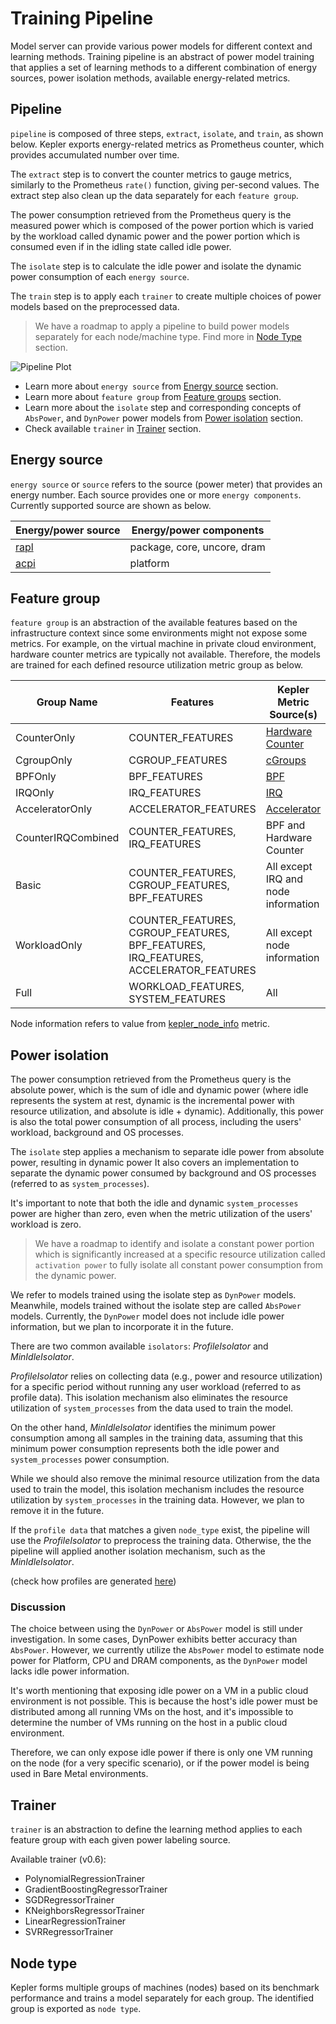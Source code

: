 # Training Pipeline

Model server can provide various power models for different context and learning methods. Training pipeline is an abstract of power model training that applies a set of learning methods to a different combination of energy sources, power isolation methods, available energy-related metrics.

## Pipeline

`pipeline` is composed of three steps, `extract`, `isolate`, and `train`, as shown below. Kepler exports energy-related metrics as Prometheus counter, which provides accumulated number over time.

The `extract` step is to convert the counter metrics to gauge metrics, similarly to the Prometheus `rate()` function, giving per-second values. The extract step also clean up the data separately for each `feature group`.

The power consumption retrieved from the Prometheus query is the measured power which is composed of the power portion which is varied by the workload called dynamic power and the power portion which is consumed even if in the idling state called idle power.

The `isolate` step is to calculate the idle power and isolate the dynamic power consumption of each `energy source`.

The `train` step is to apply each `trainer` to create multiple choices of power models based on the preprocessed data.

> We have a roadmap to apply a pipeline to build power models separately for each node/machine type. Find more in [Node Type](#node-type) section.

![Pipeline Plot](../fig/pipeline_plot.png)

- Learn more about `energy source` from [Energy source](#energy-source) section.
- Learn more about `feature group` from [Feature groups](#feature-group) section.
- Learn more about the `isolate` step and corresponding concepts of `AbsPower`, and `DynPower` power models from [Power isolation](#power-isolation) section.
- Check available `trainer` in [Trainer](#trainer) section.

## Energy source

`energy source` or `source` refers to the source (power meter) that provides an energy number. Each source provides one or more `energy components`. Currently supported source are shown as below.

Energy/power source|Energy/power components
---|---
[rapl](../design/kepler-energy-sources.md#rapl---running-average-power-limit)|package, core, uncore, dram
[acpi](../design/kepler-energy-sources.md#using-kernel-driver-xgene-hwmon)|platform

## Feature group

`feature group` is an abstraction of the available features based on the infrastructure context since some environments might not expose some metrics. For example, on the virtual machine in private cloud environment, hardware counter metrics are typically not available. Therefore, the models are trained for each defined resource utilization metric group as below.

Group Name|Features|Kepler Metric Source(s)
---|---|---
CounterOnly|COUNTER_FEATURES|[Hardware Counter](../design/metrics.md#hardware-counter-metrics)
CgroupOnly|CGROUP_FEATURES|[cGroups](../design/metrics.md#cgroups-metrics)
BPFOnly|BPF_FEATURES|[BPF](../design/metrics.md#base-metric)
IRQOnly|IRQ_FEATURES|[IRQ](../design/metrics.md#irq-metrics)
AcceleratorOnly|ACCELERATOR_FEATURES|[Accelerator](../design/metrics.md#Accelerator-metrics)
CounterIRQCombined|COUNTER_FEATURES, IRQ_FEATURES|BPF and Hardware Counter
Basic|COUNTER_FEATURES, CGROUP_FEATURES, BPF_FEATURES|All except IRQ and node information
WorkloadOnly|COUNTER_FEATURES, CGROUP_FEATURES, BPF_FEATURES, IRQ_FEATURES, ACCELERATOR_FEATURES|All except node information
Full|WORKLOAD_FEATURES, SYSTEM_FEATURES|All

Node information refers to value from [kepler_node_info](../design/metrics.md#kepler-metrics-for-node-information) metric.

## Power isolation

The power consumption retrieved from the Prometheus query is the absolute power, which is the sum of idle and dynamic power (where idle represents the system at rest, dynamic is the incremental power with resource utilization, and absolute is idle + dynamic). Additionally, this power is also the total power consumption of all process, including the users' workload, background and OS processes.

The `isolate` step applies a mechanism to separate idle power from absolute power, resulting in dynamic power  It also covers an implementation to separate the dynamic power consumed by background and OS processes (referred to as `system_processes`).

It's important to note that both the idle and dynamic `system_processes` power are higher than zero, even when the metric utilization of the users' workload is zero.

> We have a roadmap to identify and isolate a constant power portion which is significantly increased at a specific resource utilization called `activation power` to fully isolate all constant power consumption from the dynamic power.

We refer to models trained using the isolate step as `DynPower` models. Meanwhile, models trained without the isolate step are called `AbsPower` models. Currently, the `DynPower` model does not include idle power information, but we plan to incorporate it in the future.

There are two common available `isolators`: *ProfileIsolator* and *MinIdleIsolator*.

*ProfileIsolator* relies on collecting data (e.g., power and resource utilization) for a specific period without running any user workload (referred to as profile data). This isolation mechanism also eliminates the resource utilization of `system_processes` from the data used to train the model.

On the other hand, *MinIdleIsolator* identifies the minimum power consumption among all samples in the training data, assuming that this minimum power consumption represents both the idle power and `system_processes` power consumption.

While we should also remove the minimal resource utilization from the data used to train the model, this isolation mechanism includes the resource utilization by `system_processes` in the training data. However, we plan to remove it in the future.

If the `profile data` that matches a given `node_type` exist, the pipeline will use the *ProfileIsolator* to preprocess the training data. Otherwise, the the pipeline will applied another isolation mechanism, such as the *MinIdleIsolator*.

(check how profiles are generated [here](./node_profile.md))

### Discussion

The choice between using the `DynPower` or `AbsPower` model is still under investigation. In some cases, DynPower exhibits better accuracy than `AbsPower`. However, we currently utilize the `AbsPower` model to estimate node power for Platform, CPU and DRAM components, as the `DynPower` model lacks idle power information.

It's worth mentioning that exposing idle power on a VM in a public cloud environment is not possible. This is because the host's idle power must be distributed among all running VMs on the host, and it's impossible to determine the number of VMs running on the host in a public cloud environment.

Therefore, we can only expose idle power if there is only one VM running on the node (for a very specific scenario), or if the power model is being used in Bare Metal environments.

## Trainer

`trainer` is an abstraction to define the learning method applies to each feature group with each given power labeling source.

Available trainer (v0.6):

- PolynomialRegressionTrainer
- GradientBoostingRegressorTrainer
- SGDRegressorTrainer
- KNeighborsRegressorTrainer
- LinearRegressionTrainer
- SVRRegressorTrainer

## Node type

Kepler forms multiple groups of machines (nodes) based on its benchmark performance and trains a model separately for each group. The identified group is exported as `node type`.
